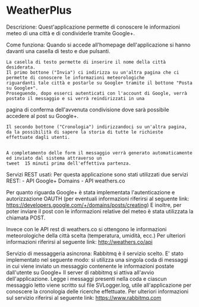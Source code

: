 # WeatherPlus
Descrizione:
	Quest'applicazione permette di conoscere le informazioni meteo di una città e di condividerle tramite Google+.

Come funziona:
	Quando si accede all'homepage dell'applicazione si hanno davanti una casella di testo e due pulsanti.
	
	La casella di testo permette di inserire il nome della città desiderata.
	Il primo bottone ("Invia") ci indirizza su un'altra pagina che ci permette di conoscere le informazioni meteorologiche 
	riguardanti tale città e postarle su Google+ tramite il bottone "Posta su Google+".
	Proseguendo, dopo esserci autenticati con l'account di Google, verrà postato il messaggio e si verrà reindirizzati in una 
  pagina  di conferma dell'avvenuta condivisione dove sarà possibile accedere al post su Google+.

	Il secondo bottone ("Cronologia") indirizzandoci su un'altra pagina, da la possibilità di sapere la storia di tutte le richieste
	effettuate dagli utenti.
 
 	
	A completamento delle form il messaggio verrà generato automaticamente ed inviato dal sistema attraverso un
	tweet  15 minuti prima dell'effettiva partenza.

Servizi REST usati:
	Per questa applicazione sono stati utilizzati due servizi REST:
	- API Google+ Domains
	- API weathers.co

Per quanto riguarda Google+ è stata implementata l'autenticazione e autorizzazione OAUTH (per
	eventuali informazioni riferirsi al seguente link: https://developers.google.com/+/domains/posts/creating)
	E inoltre, per poter inviare il post con le informazioni relative del meteo è stata utilizzata
	la chiamata POST.

Invece con le API rest di weathers.co si ottengono le informazioni meteorologiche della città scelta (temperatura, umidità, ecc.)
	Per ulteriori informazioni riferirsi al seguente link: http://weathers.co/api

Servizio di messaggeria asincrona:
	Rabbitmq è il servizio scelto. E' stato implementato nel seguente modo: si utilizza una singola coda
	di messaggi in cui viene inviato un messaggio contenente le informazioni postate dall'utente su Google+ 
	Il server di rabbitmq si attiva all'avvio dell'applicazione.
	Legge i messaggi presenti nella coda e ciascun messaggio letto viene scritto sul file SVLogger.log, utile all'applicazione per 
  conoscere la cronologia delle ricerche effettuate.
	Per ulteriori informazioni sul servizio riferirsi al seguente link: https://www.rabbitmq.com
